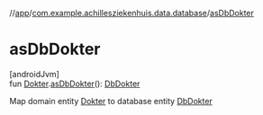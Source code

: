 //[app](../../index.md)/[com.example.achillesziekenhuis.data.database](index.md)/[asDbDokter](as-db-dokter.md)

# asDbDokter

[androidJvm]\
fun [Dokter](../com.example.achillesziekenhuis.model/-dokter/index.md).[asDbDokter](as-db-dokter.md)(): [DbDokter](-db-dokter/index.md)

Map domain entity [Dokter](../com.example.achillesziekenhuis.model/-dokter/index.md) to database entity [DbDokter](-db-dokter/index.md)
